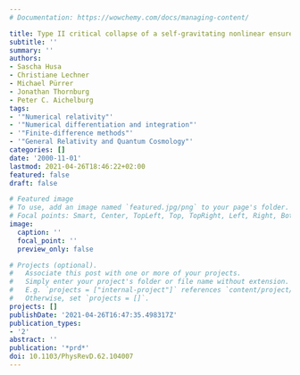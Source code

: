 ```yaml
---
# Documentation: https://wowchemy.com/docs/managing-content/

title: Type II critical collapse of a self-gravitating nonlinear ensuremathσ model
subtitle: ''
summary: ''
authors:
- Sascha Husa
- Christiane Lechner
- Michael Pürrer
- Jonathan Thornburg
- Peter C. Aichelburg
tags:
- '"Numerical relativity"'
- '"Numerical differentiation and integration"'
- '"Finite-difference methods"'
- '"General Relativity and Quantum Cosmology"'
categories: []
date: '2000-11-01'
lastmod: 2021-04-26T18:46:22+02:00
featured: false
draft: false

# Featured image
# To use, add an image named `featured.jpg/png` to your page's folder.
# Focal points: Smart, Center, TopLeft, Top, TopRight, Left, Right, BottomLeft, Bottom, BottomRight.
image:
  caption: ''
  focal_point: ''
  preview_only: false

# Projects (optional).
#   Associate this post with one or more of your projects.
#   Simply enter your project's folder or file name without extension.
#   E.g. `projects = ["internal-project"]` references `content/project/deep-learning/index.md`.
#   Otherwise, set `projects = []`.
projects: []
publishDate: '2021-04-26T16:47:35.498317Z'
publication_types:
- '2'
abstract: ''
publication: '*prd*'
doi: 10.1103/PhysRevD.62.104007
---
```

